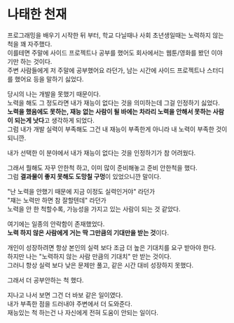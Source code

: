 # 나태한 천재

프로그래밍을 배우기 시작한 뒤 부터, 학교 다닐때나 사회 초년생일때는 노력하지 않는 척을 꽤 자주했다.  
이를테면 주말에 사이드 프로젝트나 공부를 했어도 회사에서는 웹툰/영화를 봤던 이야기만 하는 것이다.  
주변 사람들에게 저 주말에 공부했어요 라던가, 남는 시간에 사이드 프로젝트나 스터디를 했어요 등을 말하기 싫었다.   
  
당시의 나는 개발을 못했기 때문이다.    
노력을 해도 그 정도라면 내가 재능이 없다는 것을 의미하는데 그걸 인정하기 싫었다.  
**노력을 했음에도 못하는, 재능 없는 사람이 될 바에는 차라리 노력을 안해서 못하는 사람이 되는게 낫다**고 생각하게 되었다.  
그럼 내가 개발 실력이 부족해도 그건 내 재능이 부족한게 아니라 내 노력이 부족한 것이 되니깐.     
  
내가 선택한 이 분야에서 내가 재능이 없다는 것을 인정하기가 참 어려웠다.  

그래서 뭘해도 자꾸 안한척 하고, 이미 많이 준비해놓고 준비 안한척을 했다.  
그럼 **결과물이 좋지 못해도 도망칠 구멍**이 있었으니깐 말이다.  
  
"난 노력을 안했기 때문에 지금 이정도 실력인거야" 라던가  
"쟤는 노력만 하면 참 잘할텐데" 라던가  
노력을 안 한 척할수록, 가능성을 가지고 있는 사람이 되는 것 같았다.        

여기에는 일종의 안락함이 존재했었다.  
**노력 하지 않은 사람에게 거는 딱 그만큼의 기대만을 받는 것**이다.  
  
개인이 성장하려면 항상 본인의 실력 보다 조금 더 높은 기대치를 요구 받아야 한다.  
하지만 나는 "노력하지 않는 사람 만큼의 기대치" 만 받는 것이다.  
그러니 항상 실력 보다 낮은 문제만 풀고, 같은 시간 대비 성장하지 못했다.  



그래서 더 공부안하는 척 했다.  
  
지나고 나서 보면 그건 더 바보 같은 일이였다.  
내가 부족한 점을 드러내야 주변에서 더 도와준다.  
재능있는 척 하는건 나 자신에게 전혀 도움이 안되는 일이다.